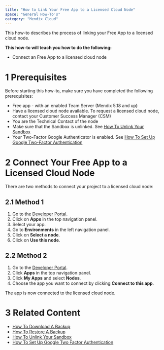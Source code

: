 ```yaml
---
title: "How to Link Your Free App to a Licensed Cloud Node"
space: "General How-To's"
category: "Mendix Cloud"
---
```


This how-to describes the process of linking your Free App to a licensed cloud node.

**This how-to will teach you how to do the following:**

*   Connect an Free App to a licensed cloud node

# 1 Prerequisites

Before starting this how-to, make sure you have completed the following prerequisites:

*   Free app - with an enabled Team Server (Mendix 5.18 and up)
*   Have a licensed cloud node available. To request a licensed cloud node, contact your Customer Success Manager (CSM)
*   You are the Technical Contact of the node
*   Make sure that the Sandbox is unlinked. See [How To Unlink Your Sandbox](how-to-unlink-sandbox)
*   Your Two-Factor Google Authenticator is enabled. See [How To Set Up Google Two-Factor Authentication](/howtogeneral/support/how-to-set-up-two-factor-authentication-with-google-authenticator)

# 2 Connect Your Free App to a Licensed Cloud Node
There are two methods to connect your project to a licensed cloud node:

## 2.1 Method 1

1.  Go to the [Developer Portal](http://home.mendix.com).
2.  Click on **Apps** in the top navigation panel.
2.  Select your app.
3.  Go to **Environments** in the left navigation panel.
4.  Click on **Select a node**.
5.  Click on **Use this node**.

## 2.2 Method 2

1.  Go to the [Developer Portal](http://home.mendix.com).
2.  Click **Apps** in the top navigation panel.
2.  Click **My Apps** and select **Nodes**.
3.  Choose the app you want to connect by clicking **Connect to this app**.

The app is now connected to the licensed cloud node.

# 3 Related Content
*   [How To Download A Backup](how-to-download-a-backup)
*   [How To Restore A Backup](how-to-restore-a-backup)
*   [How To Unlink Your Sandbox](how-to-unlink-sandbox)
*   [How To Set Up Google Two Factor Authentication](/howtogeneral/support/how-to-set-up-two-factor-authentication-with-google-authenticator)
